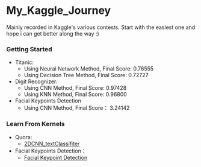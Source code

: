 # My_Kaggle_Journey

Mainly recorded in Kaggle's various contests. Start with the easiest one and hope i can get better along the way :)

### Getting Started
 
 + Titanic: 
   - Using Neural Network Method, Final Score: 0.76555
   - Using Decision Tree Method, Final Score: 0.72727
 + Digit Recognizer:
   - Using CNN Method, Final Score: 0.97428
   - Using KNN Method, Final Score: 0.96800
 + Facial Keypoints Detection
   - Using CNN Method, Final Score： 3.24142
   
### Learn From Kernels
 
 + Quora:
   - [2DCNN_textClassifiter](https://www.kaggle.com/yekenot/2dcnn-textclassifier)
 + Facial Keypoints Detection：
   - [Facial Keypoint Detection ](https://www.kaggle.com/karanjakhar/facial-keypoint-detection)

